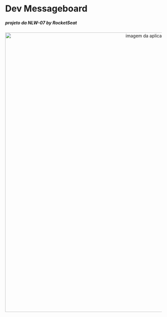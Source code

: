 # Dev Messageboard
##### projeto da NLW-07 by RocketSeat

<p align="center">
  <img src="public/messageboard-nlw07.png" width="900" title="imagem da aplicação">
</p>
